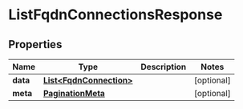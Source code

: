# ListFqdnConnectionsResponse

## Properties
Name | Type | Description | Notes
------------ | ------------- | ------------- | -------------
**data** | [**List&lt;FqdnConnection&gt;**](FqdnConnection.md) |  |  [optional]
**meta** | [**PaginationMeta**](PaginationMeta.md) |  |  [optional]
